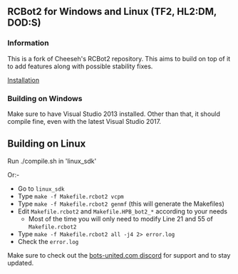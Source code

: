## RCBot2 for Windows and Linux (TF2, HL2:DM, DOD:S)

### Information
This is a fork of Cheeseh's RCBot2 repository. This aims to build on top of it to add features along with possible stability fixes.

[Installation](http://rcbot.bots-united.com/forums/index.php?showtopic=1967)

### Building on Windows
Make sure to have Visual Studio 2013 installed.
Other than that, it should compile fine, even with the latest Visual Studio 2017.

## Building on Linux
Run ./compile.sh in 'linux_sdk'

Or:-
* Go to `linux_sdk`
* Type `make -f Makefile.rcbot2 vcpm`
* Type `make -f Makefile.rcbot2 genmf` (this will generate the Makefiles)
* Edit `Makefile.rcbot2` and `Makefile.HPB_bot2_*` according to your needs
  * Most of the time you will only need to modify Line 21 and 55 of `Makefile.rcbot2`
* Type `make -f Makefile.rcbot2 all -j4 2> error.log`
* Check the `error.log`

Make sure to check out the [bots-united.com discord](https://discord.gg/BbxR5wY) for support and to stay updated.